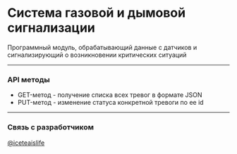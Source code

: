 # Система газовой и дымовой сигнализации
Программный модуль, обрабатывающий данные с датчиков и сигнализирующий о возникновении критических ситуаций
___
### API методы
- GET-метод - получение списка всех тревог в формате JSON
- PUT-метод - изменение статуса конкретной тревоги по ее id

___
### Связь с разработчиком
[@iceteaislife](https://t.me/iceteaislife)